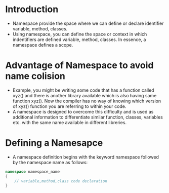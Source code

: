 # Introduction
- Namespace provide the space where we can define or declare identifier variable, method, classes.
- Using namespace, you can define the space or context in which indentifiers are defined variable, method, classes. In essence, a namespace defines a scope.
# Advantage of Namespace to avoid name colision
- Example, you might be writing some code that has a function called xyz() and there is another library available which is also having same function xyz(). Now the compiler has no way of knowing which version of xyz() function you are referring to within your code.
- A namespace is designed to overcome this difficulty and is used as additional information to differentiate similar function, classes, variables etc. with the same name available in different libreries.
# Defining a Namesapce
- A namespace definition begins with the keyword namespace followed by the namespace name as follows:
```c++
namespace namespace_name
{
	// variable,method,class code declaration
}
```

